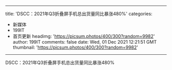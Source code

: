 
---
title: 'DSCC：2021年Q3折叠屏手机总出货量同比暴涨480%'
categories: 
 - 新媒体
 - 199IT
 - 首页更新
headimg: 'https://picsum.photos/400/300?random=9982'
author: 199IT
comments: false
date: Wed, 01 Dec 2021 12:21:51 GMT
thumbnail: 'https://picsum.photos/400/300?random=9982'
---

<div>   
DSCC：2021年Q3折叠屏手机总出货量同比暴涨480%  
</div>
            